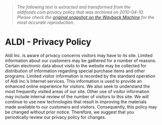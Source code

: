 > *The following text is extracted and transformed from the aldifoods.com privacy policy that was archived on 2010-04-10. Please check the [original snapshot on the Wayback Machine](https://web.archive.org/web/20100410132616id_/http%3A//www.aldifoods.com/us/html/privacy_policy_ENU_HTML.htm) for the most accurate reproduction.*

# ALDI - Privacy Policy

Aldi Inc. is aware of privacy concerns visitors may have to its site. Limited information about our customers may be gathered for a number of reasons. Certain electronic data about visits to the website may be collected for distribution of information regarding special purchase items and other programs. Limited visitor information is recorded by the standard operation of Aldi Inc.’s Internet services. This information is used to provide an enhanced online experience for visitors. We also seek to understand the most frequently visited areas of our site. Other use of visitor information may include internal review of the number of visitors to this site. We will continue to use new technologies that result in improving the materials made available to our customers and visitors. Consequently, this policy may be changed without prior notice. Therefore, we suggest that you periodically review our privacy policy for changes.
